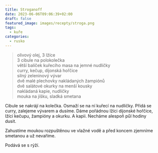 ```yaml
---
title: Stroganoff
date: 2023-06-06T09:06:39+02:00
draft: false
featured_image: images/recepty/stroga.png
tags:
  - kuře
categories:
  - rusko
---
```


> olivový olej, 3 lžíce  
> 3 cibule na polokolečka  
> větší balíček kuřecího masa na jemné nudličky  
> curry, kečup, dijonská hořčice  
> silný zeleninový vývar  
> dvě malé plechovky nakládaných žampiónů  
> dvě salátové okurky na menší kousky  
> nakládaná kapie, nudličky  
> mouka na jíšku, sladká smetana  

Cibule se nakrájí na kolečka. Osmaží se na ní kuřecí na nudličky. Přidá se curry, zalejeme vývarem a dusíme.  Dáme pořádnou lžíci dijonské hořčice, lžíci kečupu, žampióny a okurku.  A kapii.  Necháme alespoň půl hodiny dusit.

Zahustíme moukou rozpuštěnou ve vlažné vodě a před koncem zjemníme smetanou
a už nevaříme.

Podává se s rýží.

